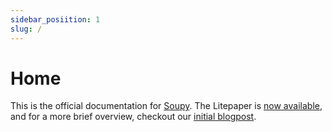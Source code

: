 ```yaml
---
sidebar_posiition: 1
slug: /
---
```


# Home

This is the official documentation for [Soupy](https://soupy.finance). The Litepaper is [now available](/litepaper), and for a more brief overview, checkout our [initial blogpost](/blog/welcome). 